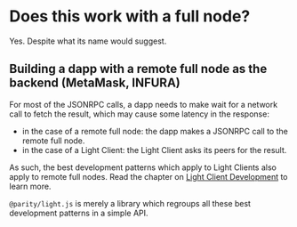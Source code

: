 # Does this work with a full node?

Yes. Despite what its name would suggest.

## Building a dapp with a remote full node as the backend (MetaMask, INFURA)

For most of the JSONRPC calls, a dapp needs to make wait for a network call to fetch the result, which may cause some latency in the response:

- in the case of a remote full node: the dapp makes a JSONRPC call to the remote full node.
- in the case of a Light Client: the Light Client asks its peers for the result.

As such, the best development patterns which apply to Light Clients also apply to remote full nodes. Read the chapter on [Light Client Development](/concepts/light-client-development.html) to learn more.

`@parity/light.js` is merely a library which regroups all these best development patterns in a simple API.
